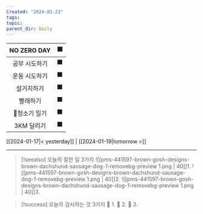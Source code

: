 ```yaml
---
Created: "2024-03-23"
tags: 
topic: 
parent_dir: Daily
---
```


| NO ZERO DAY | 🟩  |
| :---------: | :-: |
|   공부 시도하기   | ⬛️  |
|   운동 시도하기   | ⬛️  |
|    설거지하기    |  ⬛  |
|    빨래하기     |  ⬛  |
|   청소기 밀기   | ⬛️  |
|   3KM 달리기   | ⬛️  |

[[2024-01-17|< yesterday]] | [[2024-01-19|tomorrow >]]  

---  
> [!seealso] 오늘의 잘한 일 3가지
> ![[pms-441597-brown-gosh-designs-brown-dachshund-sausage-dog-_1_-removebg-preview 1.png | 40]]1. 
> ![[pms-441597-brown-gosh-designs-brown-dachshund-sausage-dog-_1_-removebg-preview 1.png | 40]]2. 
> ![[pms-441597-brown-gosh-designs-brown-dachshund-sausage-dog-_1_-removebg-preview 1.png | 40]]3. 

> [!success] 오늘의 감사하는 것 3가지
> 🌈 1. 
> 🌈 2.
> 🌈 3.  

